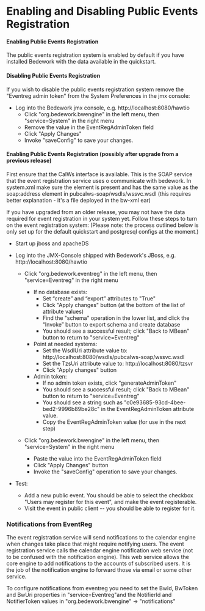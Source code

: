 # Enabling and Disabling Public Events Registration
#### Enabling Public Events Registration

The public events registration system is enabled by default if you have installed Bedework with the data available in the quickstart.

#### Disabling Public Events Registration

If you wish to disable the public events registration system remove the "Eventreg admin token" from the System Preferences in the jmx console:

  * Log into the Bedework jmx console, e.g. http://localhost:8080/hawtio 
      * Click "org.bedework.bwengine" in the left menu, then "service=System" in the right menu 
      * Remove the value in the EventRegAdminToken field
      * Click "Apply Changes"
      * Invoke "saveConfig" to save your changes. 

#### Enabling Public Events Registration (possibly after upgrade from a previous release)

First ensure that the CalWs interface is available. This is the SOAP service that the event registration service uses o communicate with bedework. In system.xml make sure the <calSoapWsURI> element is present and has the same value as the soap:address element in pubcalws-soap/wsdls/wssvc.wsdl (this requires better explanation - it's a file deployed in the bw-xml ear)

If you have upgraded from an older release, you may not have the data required for event registration in your system yet.  Follow these steps to turn on the event registration system:  (Please note: the process outlined below is only set up for the default quickstart and postgresql configs at the moment.) 

  * Start up jboss and apacheDS

  * Log into the JMX-Console shipped with Bedework's JBoss, e.g. http://localhost:8080/hawtio
      * Click "org.bedework.eventreg" in the left menu, then "service=Eventreg" in the right menu
          * If no database exists:
              * Set “create” and “export” attributes to "True"
              * Click "Apply changes" button (at the bottom of the list of attribute values)
              * Find the "schema" operation in the lower list, and click the “Invoke” button to export schema and create database
              * You should see a successful result; click "Back to MBean" button to return to "service=Eventreg"
          * Point at needed systems:
              * Set the WsdlUri attribute value to: http://localhost:8080/wsdls/pubcalws-soap/wssvc.wsdl 
              * Set the TzsUri attribute value to:  http://localhost:8080/tzsvr 
              * Click "Apply changes" button 
          * Admin token:
              * If no admin token exists, click “generateAdminToken”
              * You should see a successful result; click "Back to MBean" button to return to "service=Eventreg"
              * You should see a string such as "c0e93685-93cd-4bee-bed2-9996b89be28c" in the EventRegAdminToken attribute value.
              * Copy the EventRegAdminToken value (for use in the next step)

      * Click "org.bedework.bwengine" in the left menu, then "service=System" in the right menu
         
          * Paste the value into the EventRegAdminToken field
          * Click "Apply Changes" button
          * Invoke the "saveConfig" operation to save your changes.

  * Test:
      * Add a new public event.  You should be able to select the checkbox "Users may register for this event", and make the event registerable.
      * Visit the event in public client -- you should be able to register for it.  

### Notifications from EventReg

The event registration service will send notifications to the calendar engine when changes take place that might require notifying users. The event registration service calls the calendar engine notification web service (not to be confused with the notification engine). This web service allows the core engine to add notifications to the accounts of subscribed users. It is the job of the notification engine to forward those via email or some other service.

To configure notifications from eventreg you need to set the BwId, BwToken and BwUri properties in "service=Eventreg"and the NotifierId and NotifierToken values in  "org.bedework.bwengine" -> "notifications"


